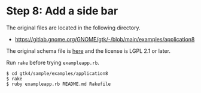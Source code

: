 # Step 8: Add a side bar

The original files are located in the following directory.

- https://gitlab.gnome.org/GNOME/gtk/-/blob/main/examples/application8

The original schema file is [here](https://gitlab.gnome.org/GNOME/gtk/-/blob/main/examples/application8/org.gtk.exampleapp.gschema.xml) and the license is LGPL 2.1 or later.

Run `rake` before trying `exampleapp.rb`.

```console
$ cd gtk4/sample/examples/application8
$ rake
$ ruby exampleapp.rb README.md Rakefile
```
